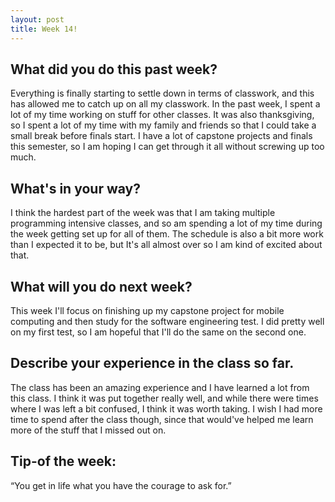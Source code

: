```yaml
---
layout: post
title: Week 14!
---
```


## What did you do this past week? 
Everything is finally starting to settle down in terms of classwork, and this has allowed me to catch up on all my classwork. In the past week, I spent a lot of my time working on stuff for other classes. It was also thanksgiving, so I spent a lot of my time with my family and friends so that I could take a small break before finals start. I have a lot of capstone projects and finals this semester, so I am hoping I can get through it all without screwing up too much. 

## What's in your way? 
I think the hardest part of the week was that I am taking multiple programming intensive classes, and so am spending a lot of my time during the week getting set up for all of them. The schedule is also a bit more work than I expected it to be, but It's all almost over so I am kind of excited about that.

## What will you do next week? 
This week I'll focus on finishing up my capstone project for mobile computing and then study for the software engineering test. I did pretty well on my first test, so I am hopeful that I'll do the same on the second one.

## Describe your experience in the class so far.
The class has been an amazing experience and I have learned a lot from this class. I think it was put together really well, and while there were times where I was left a bit confused, I think it was worth taking. I wish I had more time to spend after the class though, since that would've helped me learn more of the stuff that I missed out on.

## Tip-of the week:
“You get in life what you have the courage to ask for.” 
